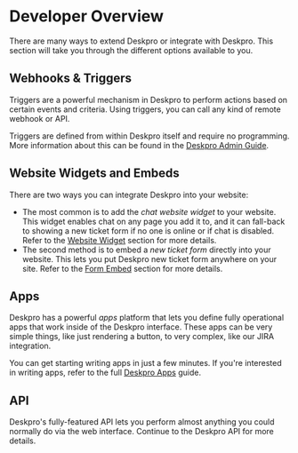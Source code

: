 Developer Overview
==================

There are many ways to extend Deskpro or integrate with Deskpro. This section will take you through the different options available to you.

## Webhooks & Triggers

Triggers are a powerful mechanism in Deskpro to perform actions based on certain events and criteria. Using triggers, you can call any kind of remote webhook or API.

Triggers are defined from within Deskpro itself and require no programming. More information about this can be found in the [Deskpro Admin Guide](https://support.deskpro.com/en/guides/admin-guide/integration/using-web-hook-actions).

## Website Widgets and Embeds

There are two ways you can integrate Deskpro into your website:

* The most common is to add the _chat website widget_ to your website. This widget enables chat on any page you add it to, and it can fall-back to showing a new ticket form if no one is online or if chat is disabled. Refer to the [Website Widget](/embeddables/website-widget.md) section for more details.
* The second method is to embed a _new ticket form_ directly into your website. This lets you put Deskpro new ticket form anywhere on your site. Refer to the [Form Embed](/embeddables/form-embed.md) section for more details.

## Apps

Deskpro has a powerful _apps_ platform that lets you define fully operational apps that work inside of the Deskpro interface. These apps can be very simple things, like just rendering a button, to very complex, like our JIRA integration.

You can get starting writing apps in just a few minutes. If you're interested in writing apps, refer to the full [Deskpro Apps](https://deskpro.gitbooks.io/deskpro-apps/) guide.

## API

Deskpro's fully-featured API lets you perform almost anything you could normally do via the web interface. Continue to the Deskpro API for more details.